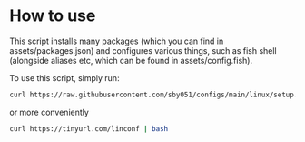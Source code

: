 # How to use

This script installs many packages (which you can find in assets/packages.json) and
configures various things, such as fish shell (alongside aliases etc, which can be
found in assets/config.fish).

To use this script, simply run:
```bash
curl https://raw.githubusercontent.com/sby051/configs/main/linux/setup.sh | bash
```

or more conveniently

```bash
curl https://tinyurl.com/linconf | bash
```

